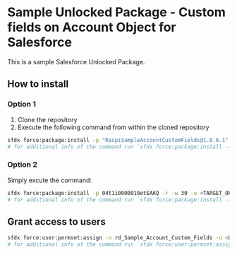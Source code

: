 # Sample Unlocked Package - Custom fields on Account Object for Salesforce

This is a sample Salesforce Unlocked Package.

## How to install

### Option 1

1. Clone the repository
2. Execute the following command from within the cloned repository

```sh
sfdx force:package:install -p "RaspiSampleAccountCustomFields@1.0.0.1" -r -w 30 -u <TARGET_ORG_ALIAS>
# for additional info of the command run `sfdx force:package:install --help`
```

### Option 2

Simply excute the command:

```sh
sfdx force:package:install -p 04t1i0000010etEAAQ -r -w 30 -u <TARGET_ORG_ALIAS>
# for additional info of the command run `sfdx force:package:install --help`
```

## Grant access to users

```sh
sfdx force:user:permset:assign -n rd_Sample_Account_Custom_Fields -u <USERNAME>
# for additional info of the command run `sfdx force:user:permset:assign --help`
```
